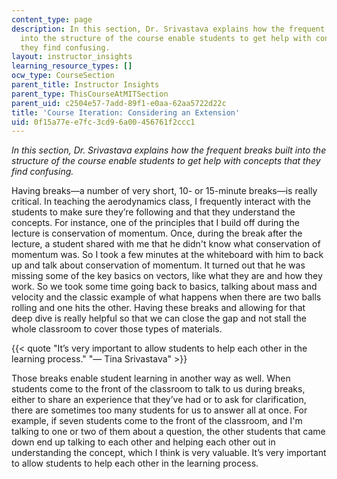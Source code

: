 ```yaml
---
content_type: page
description: In this section, Dr. Srivastava explains how the frequent breaks built
  into the structure of the course enable students to get help with concepts that
  they find confusing.
layout: instructor_insights
learning_resource_types: []
ocw_type: CourseSection
parent_title: Instructor Insights
parent_type: ThisCourseAtMITSection
parent_uid: c2504e57-7add-89f1-e0aa-62aa5722d22c
title: 'Course Iteration: Considering an Extension'
uid: 0f15a77e-e7fc-3cd9-6a00-456761f2ccc1
---
```


_In this section, Dr. Srivastava explains how the frequent breaks built into the structure of the course enable students to get help with concepts that they find confusing._

Having breaks—a number of very short, 10- or 15-minute breaks—is really critical. In teaching the aerodynamics class, I frequently interact with the students to make sure they’re following and that they understand the concepts. For instance, one of the principles that I build off during the lecture is conservation of momentum. Once, during the break after the lecture, a student shared with me that he didn't know what conservation of momentum was. So I took a few minutes at the whiteboard with him to back up and talk about conservation of momentum. It turned out that he was missing some of the key basics on vectors, like what they are and how they work. So we took some time going back to basics, talking about mass and velocity and the classic example of what happens when there are two balls rolling and one hits the other. Having these breaks and allowing for that deep dive is really helpful so that we can close the gap and not stall the whole classroom to cover those types of materials.

{{< quote "It’s very important to allow students to help each other in the learning process." "— Tina Srivastava" >}}

Those breaks enable student learning in another way as well. When students come to the front of the classroom to talk to us during breaks, either to share an experience that they’ve had or to ask for clarification, there are sometimes too many students for us to answer all at once. For example, if seven students come to the front of the classroom, and I'm talking to one or two of them about a question, the other students that came down end up talking to each other and helping each other out in understanding the concept, which I think is very valuable. It’s very important to allow students to help each other in the learning process.